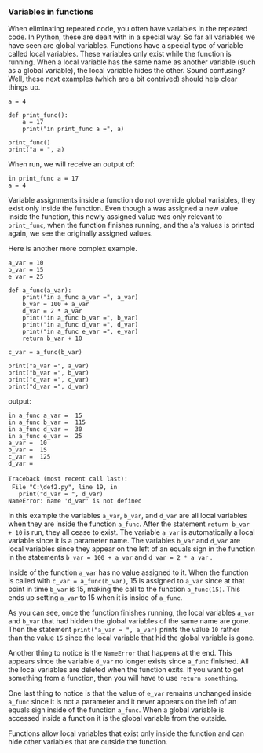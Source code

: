 ### Variables in functions

When eliminating repeated code, you often have variables in the repeated
code. In Python, these are dealt with in a special way. So far all
variables we have seen are global variables. Functions have a special
type of variable called local variables. These variables only exist
while the function is running. When a local variable has the same name
as another variable (such as a global variable), the local variable
hides the other. Sound confusing? Well, these next examples (which are a
bit contrived) should help clear things up.

``` {.python}
a = 4
 
def print_func():
    a = 17
    print("in print_func a =", a)

print_func()
print("a = ", a)
```

When run, we will receive an output of:

`in print_func a = 17`\
`a = 4`

Variable assignments inside a function do not override global variables,
they exist only inside the function. Even though `a` was assigned a new
value inside the function, this newly assigned value was only relevant
to `print_func`, when the function finishes running, and the `a`\'s
values is printed again, we see the originally assigned values.

Here is another more complex example.

``` {.python}
a_var = 10
b_var = 15
e_var = 25

def a_func(a_var):
    print("in a_func a_var =", a_var)
    b_var = 100 + a_var
    d_var = 2 * a_var
    print("in a_func b_var =", b_var)
    print("in a_func d_var =", d_var)
    print("in a_func e_var =", e_var)
    return b_var + 10

c_var = a_func(b_var)

print("a_var =", a_var)
print("b_var =", b_var)
print("c_var =", c_var)
print("d_var =", d_var)
```

output:

`in a_func a_var =  15`\
`in a_func b_var =  115`\
`in a_func d_var =  30`\
`in a_func e_var =  25`\
`a_var =  10`\
`b_var =  15`\
`c_var =  125`\
`d_var = `\
\
`Traceback (most recent call last):`\
` File "C:\def2.py", line 19, in `<module>\
`   print("d_var = ", d_var)`\
`NameError: name 'd_var' is not defined`

In this example the variables `a_var`, `b_var`, and `d_var` are all
local variables when they are inside the function `a_func`. After the
statement `return b_var + 10` is run, they all cease to exist. The
variable `a_var` is automatically a local variable since it is a
parameter name. The variables `b_var` and `d_var` are local variables
since they appear on the left of an equals sign in the function in the
statements `b_var = 100 + a_var` and `d_var = 2 * a_var` .

Inside of the function `a_var` has no value assigned to it. When the
function is called with `c_var = a_func(b_var)`, 15 is assigned to
`a_var` since at that point in time `b_var` is 15, making the call to
the function `a_func(15)`. This ends up setting `a_var` to 15 when it is
inside of `a_func`.

As you can see, once the function finishes running, the local variables
`a_var` and `b_var` that had hidden the global variables of the same
name are gone. Then the statement `print("a_var = ", a_var)` prints the
value `10` rather than the value `15` since the local variable that hid
the global variable is gone.

Another thing to notice is the `NameError` that happens at the end. This
appears since the variable `d_var` no longer exists since `a_func`
finished. All the local variables are deleted when the function exits.
If you want to get something from a function, then you will have to use
`return something`.

One last thing to notice is that the value of `e_var` remains unchanged
inside `a_func` since it is not a parameter and it never appears on the
left of an equals sign inside of the function `a_func`. When a global
variable is accessed inside a function it is the global variable from
the outside.

Functions allow local variables that exist only inside the function and
can hide other variables that are outside the function.

